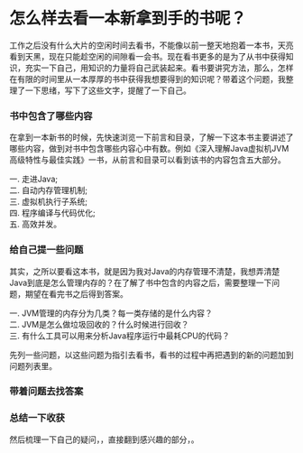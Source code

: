 # 怎么样去看一本新拿到手的书呢？

工作之后没有什么大片的空闲时间去看书，不能像以前一整天地抱着一本书，天亮看到天黑，现在只能趁空闲的间隙看一会书。现在看书更多的是为了从书中获得知识，充实一下自己，用知识的力量将自己武装起来。看书要讲究方法，那么，怎样在有限的时间里从一本厚厚的书中获得我想要得到的知识呢？带着这个问题，我整理了一下思绪，写下了这些文字，提醒了一下自己。<br>

### 书中包含了哪些内容

在拿到一本新书的时候，先快速浏览一下前言和目录，了解一下这本书主要讲述了哪些内容，做到对书中包含哪些内容心中有数。例如《深入理解Java虚拟机JVM高级特性与最佳实践》一书，从前言和目录可以看到该书的内容包含五大部分。<br>
    
一. 走进Java;<br>
二. 自动内存管理机制;<br>
三. 虚拟机执行子系统;<br>
四. 程序编译与代码优化;<br>
五. 高效并发。<br>

### 给自己提一些问题

其实，之所以要看这本书，就是因为我对Java的内存管理不清楚，我想弄清楚Java到底是怎么管理内存的？在了解了书中包含的内容之后，需要整理一下问题，期望在看完书之后得到答案。<br>

一. JVM管理的内存分为几类？每一类存储的是什么内容？<br>
二. JVM是怎么做垃圾回收的？什么时候进行回收？<br>
三. 有什么工具可以用来分析Java程序运行中最耗CPU的代码？<br>

先列一些问题，以这些问题为指引去看书，看书的过程中再把遇到的新的问题加到问题列表里。
    
### 带着问题去找答案



### 总结一下收获
然后梳理一下自己的疑问，，直接翻到感兴趣的部分，。
